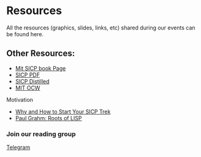 # Resources
All the resources (graphics, slides, links, etc) shared during our events can be found here.



## Other Resources: 
* [Mit SICP book Page](https://mitpress.mit.edu/sites/default/files/sicp/index.html)
* [SICP PDF](https://web.mit.edu/alexmv/6.037/sicp.pdf)
* [SICP Distilled ](http://www.sicpdistilled.com/)
* [MIT OCW](https://ocw.mit.edu/courses/electrical-engineering-and-computer-science/6-001-structure-and-interpretation-of-computer-programs-spring-2005/)

Motivation
* [Why and How to Start Your SICP Trek](https://archive.is/uTOol#selection-839.0-880.0)
* [Paul Grahm: Roots of LISP](http://www.paulgraham.com/rootsoflisp.html)


### Join our reading group

[Telegram](https://t.co/xCisd32vh5)
